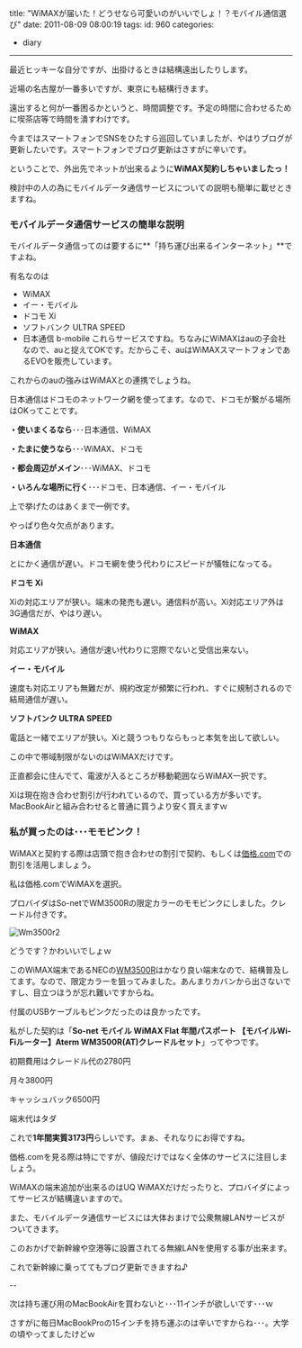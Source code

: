 title: "WiMAXが届いた！どうせなら可愛いのがいいでしょ！？モバイル通信選び"
date: 2011-08-09 08:00:19
tags:
id: 960
categories:
  - diary
---

最近ヒッキーな自分ですが、出掛けるときは結構遠出したりします。

近場の名古屋が一番多いですが、東京にも結構行きます。

遠出すると何が一番困るかというと、時間調整です。予定の時間に合わせるために喫茶店等で時間を潰すわけです。

今まではスマートフォンでSNSをひたすら巡回していましたが、やはりブログが更新したいです。スマートフォンでブログ更新はさすがに辛いです。

ということで、外出先でネットが出来るように**WiMAX契約しちゃいましたっ！**

検討中の人の為にモバイルデータ通信サービスについての説明も簡単に載せときますね。<!--more-->

### モバイルデータ通信サービスの簡単な説明

モバイルデータ通信ってのは要するに**「持ち運び出来るインターネット」**ですよね。

有名なのは

*   <span>WiMAX</span>
*   <span>イー・モバイル</span>
*   <span>ドコモ Xi</span>
*   <span>ソフトバンク ULTRA SPEED</span>
*   <span>日本通信 b-mobile</span>
これらサービスですね。ちなみにWiMAXはauの子会社なので、auと捉えてOKです。だからこそ、auはWiMAXスマートフォンであるEVOを販売しています。

これからのauの強みはWiMAXとの連携でしょうね。

日本通信はドコモのネットワーク網を使ってます。なので、ドコモが繋がる場所はOKってことです。

**・使いまくるなら**･･･日本通信、WiMAX

**・たまに使うなら**･･･WiMAX、ドコモ

**・都会周辺がメイン**･･･WiMAX、ドコモ

**・いろんな場所に行く**･･･ドコモ、日本通信、イー・モバイル

上で挙げたのはあくまで一例です。

やっぱり色々欠点があります。

**日本通信**

とにかく通信が遅い。ドコモ網を使う代わりにスピードが犠牲になってる。

**ドコモ Xi**

Xiの対応エリアが狭い。端末の発売も遅い。通信料が高い。Xi対応エリア外は3G通信だが、やはり遅い。

**WiMAX**

対応エリアが狭い。通信が速い代わりに窓際でないと受信出来ない。

**イー・モバイル**

速度も対応エリアも無難だが、規約改定が頻繁に行われ、すぐに規制されるので結局通信が遅い。

**ソフトバンク ULTRA SPEED**

電話と一緒でエリアが狭い。Xiと競うつもりならもっと本気を出して欲しい。

この中で帯域制限がないのはWiMAXだけです。

正直都会に住んでて、電波が入るところが移動範囲ならWiMAX一択です。

Xiは現在抱き合わせ割引が行われているので、買っている方が多いです。MacBookAirと組み合わせると普通に買うより安く買えますｗ

### 私が買ったのは･･･モモピンク！

WiMAXと契約する際は店頭で抱き合わせの割引で契約、もしくは[価格.com](http://kakaku.com/mobile_data/)での割引を活用しましょう。

私は価格.comでWiMAXを選択。

プロバイダはSo-netでWM3500Rの限定カラーのモモピンクにしました。クレードル付きです。

![Wm3500r2](http://creamo.jp/wp/wp-content/uploads/2011/08/wm3500r2.jpg "wm3500r2.jpg")

どうです？かわいいでしょｗ

このWiMAX端末であるNECの[WM3500R](http://121ware.com/product/atermstation/product/wimax/wm3500r/)はかなり良い端末なので、結構普及してます。なので、限定カラーを狙ってみました。あんまりカバンから出さないですし、目立つほうが忘れ難いですからね。

付属のUSBケーブルもピンクだったのは良かったです。

私がした契約は「**So-net モバイル WiMAX Flat 年間パスポート 【モバイルWi-Fiルーター】Aterm WM3500R(AT)クレードルセット**」ってやつです。

初期費用はクレードル代の2780円

月々3800円

キャッシュバック6500円

端末代はタダ

これで**1年間実質3173円**らしいです。まぁ、それなりにお得ですね。

価格.comを見る際は特にですが、値段だけではなく全体のサービスに注目しましょう。

WiMAXの端末追加が出来るのはUQ WiMAXだけだったりと、プロバイダによってサービスが結構違いますので。

また、モバイルデータ通信サービスには大体おまけで公衆無線LANサービスがついてきます。

このおかげで新幹線や空港等に設置されてる無線LANを使用する事が出来ます。

これで新幹線に乗っててもブログ更新できますね♪

--

次は持ち運び用のMacBookAirを買わないと･･･11インチが欲しいです･･･ｗ

さすがに毎日MacBookProの15インチを持ち運ぶのは辛いですからね･･･。大学の頃やってましたけどｗ